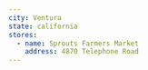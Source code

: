 ```yaml
---
city: Ventura
state: california
stores:
  - name: Sprouts Farmers Market
    address: 4870 Telephone Road
---
```

